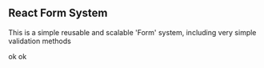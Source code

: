 ## React Form System

This is a simple reusable and scalable 'Form' system, including very simple validation methods

ok ok

